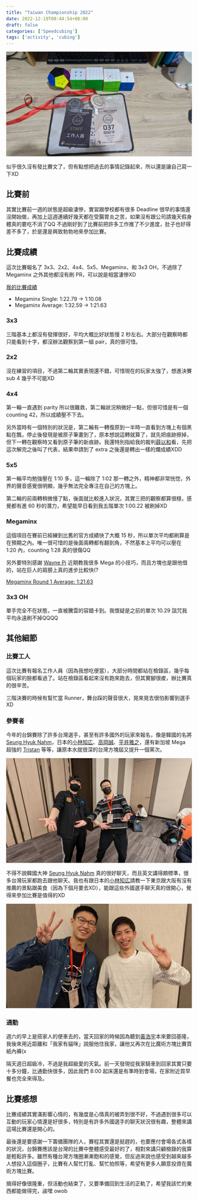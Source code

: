 ```yaml
---
title: "Taiwan Championship 2022"
date: 2022-12-19T00:44:54+08:00
draft: false
categories: ['Speedcubing']
tags: ['activity', 'cubing']
---
```


![Banner](./assets/banner.jpg)

似乎很久沒有發比賽文了，但有點想把過去的事情記錄起來，所以還是讓自己寫一下XD

## 比賽前

其實比賽前一週的狀態是超級淒慘，實習跟學校都有很多 Deadline 很早的事情還沒開始做，再加上這週連續好幾天都在受腸胃炎之苦，如果沒有跟公司請幾天假身體真的要吃不消了QQ
不過剛好到了比賽前把許多工作推了不少進度，肚子也好得差不多了，於是還是興致勃勃地來參加比賽。

## 比賽成績

這次比賽報名了 3x3、2x2、4x4、5x5、Megaminx、和 3x3 OH，不過除了 Megaminx 之外其他都沒有刷 PR，可以說是相當淒慘XD

[我的比賽成績](https://live.worldcubeassociation.org/competitions/1828/competitors/180675)

- Megaminx Single: 1:22.79 → 1:10.08
- Megaminx Average: 1:32.59 → 1:21.63

### 3x3

三階基本上都沒有發揮很好，平均大概比好狀態慢 2 秒左右。大部分在觀察時都只能看到十字，都沒辦法觀察到第一組 pair，真的很可惜。

### 2x2

沒在練習的項目，不過第二輪其實表現還不錯，可惜現在的玩家太強了，想進決賽 sub 4 幾乎不可能XD

### 4x4

第一輪一直遇到 parity 所以很難救，第二輪狀況稍微好一點，但很可惜是有一個 counting 42，所以成績壓不下去。

另外當時有一個特別的狀況是，第二輪有一轉復原到一半時一直看到方塊上有個黑點在飄，停止後發現是被原子筆畫到了，原本想說這轉就算了，就先把痕跡擦掉，但下一轉在觀察時又看到原子筆的新痕跡。我還特別指給我的裁判[薛以和](https://www.worldcubeassociation.org/persons/2016HSUE01)看，先把這次解完之後叫了代表，結果申請到了 extra 之後還是轉出一樣的爛成績XDD

### 5x5

第一輪平均勉強壓在 1:10 多，這一輪除了 1:02 那一轉之外，精神都非常恍惚，外界的聲音感覺很明顯，幾乎無法完全專注在自己的方塊上。

第二輪的前兩轉稍微慢了點，後面就比較進入狀況，其實三把的觀察都算很穩，感覺都有進 60 秒的潛力，希望能早日看到我五階單次 1:00.22 被刷掉XD

### Megaminx

這個項目在賽前已經練到比舊的官方成績快了大概 15 秒，所以單次平均都刷算是在預期之內。唯一很可惜的是後面兩轉都有翻到角，不然基本上平均可以壓在 1:20 內，counting 1:28 真的很傷QQ

另外要特別感謝 [Wayne Pi](https://www.worldcubeassociation.org/persons/2017PIWA01) 近期教我很多 Mega 的小技巧，而且方塊也是跟他借的，站在巨人的肩膀上真的進步比較快(?

[Megaminx Round 1 Average: 1:21.63](https://youtu.be/bGw5-ViJ_7k)

### 3x3 OH

單手完全不在狀態，一直被騰雲的容錯卡到。我懷疑是之前的單次 10.29 詛咒我平均永遠刷不掉QQQQ

## 其他細節

### 比賽工人

這次比賽有報名工作人員（因為我想吃便當），大部分時間都站在檢錄區，幾乎每個玩家的臉都看過了。站在檢錄區看起來沒有跑來跑去，但其實腳很痠，辦比賽真的很辛苦。

三階決賽的時候有幫忙當 Runner，舞台踩的聲音很大，晃來晃去很怕影響到選手XD

### 參賽者

今年的台錦賽除了許多台灣選手，甚至有許多國外的玩家來報名，像是韓國的名將 [Seung Hyuk Nahm](https://www.worldcubeassociation.org/persons/2013NAHM01)，日本的[小林知広](https://www.worldcubeassociation.org/persons/2013KOBA01)、[高岡誠](https://www.worldcubeassociation.org/persons/2013TAKA02)、[平井雅之](https://www.worldcubeassociation.org/persons/2014HIRA05)，還有新加坡 Mega 超強的 [Tristan](https://www.worldcubeassociation.org/persons/2016YONG02) 等等，讓原本水就很深的台灣方塊屆又提升一個黨次。

![Pic](./assets/nahm.jpg)

不得不說韓國大神 [Seung Hyuk Nahm](https://www.worldcubeassociation.org/persons/2013NAHM01) 真的很好聊天，而且英文講得頗標準，很多台灣玩家都跑去跟他聊天。我也有跟日本的[小林知広](https://www.worldcubeassociation.org/persons/2013KOBA01)請教一下東京跟大阪有沒有推薦的景點跟美食（因為下個月要去XD），能跟這些外國選手聊天真的很開心，覺得來參加比賽是值得的XD

![Pic](./assets/kobayashi.jpg)

### 通勤

週六的早上是搭家人的便車去的，當天回家的時候因為聽到[黃浩宇](https://www.worldcubeassociation.org/persons/2017HUAN05)本來要回基隆，我後來用近距離和「我家有貓咪」說服他住我家，讓他又再次在比魔術方塊比賽買紙內褲(x

隔天週日超級冷，不過是我超級愛的天氣。前一天發現從我家騎車到回家其實只要十多分鐘，比通勤快很多，因此我們 8:00 起床還是有準時到會場，在家附近買早餐也完全來得及。

## 比賽感想

比賽成績其實滿影響心情的，有幾度是心情真的被弄到很不好，不過遇到很多可以互動的玩家心情還是好很多，特別是有許多外國選手的聊天狀況很有趣，整體來講這場比賽還是開心的。

最後還是要感謝一下籌備團隊的人，賽程其實還是挺趕的，也要應付會場各式各樣的狀況，台錦賽應該是台灣的比賽中整體感受最好的了，相對來講只顧檢錄的我算是輕鬆許多。雖然有種台灣方塊圈漸漸飽和的感覺，但反過來說也感受到越來越多人想投入這個圈子，比賽有人幫忙打亂、幫忙拍照等，希望有更多人願意投資在魔術方塊比賽。

搞得好像很隆重，但活動也結束了，又要準備回到生活的正軌了，希望我該忙的東西都能做得完，誒嘿 owob
